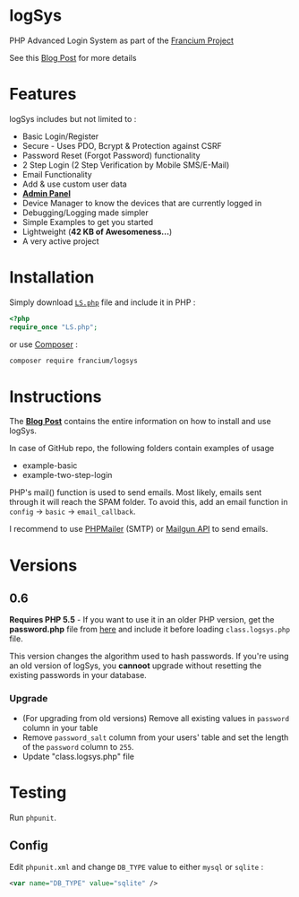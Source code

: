 logSys
======

PHP Advanced Login System as part of the [Francium Project](http://subinsb.com/the-francium-project)

See this [Blog Post](http://subinsb.com/php-logsys) for more details

Features
========

logSys includes but not limited to :

* Basic Login/Register
* Secure - Uses PDO, Bcrypt & Protection against CSRF
* Password Reset (Forgot Password) functionality
* 2 Step Login (2 Step Verification by Mobile SMS/E-Mail)
* Email Functionality
* Add & use custom user data
* **[Admin Panel](http://subinsb.com/logsys-admin)**
* Device Manager to know the devices that are currently logged in
* Debugging/Logging made simpler
* Simple Examples to get you started
* Lightweight (**42 KB of Awesomeness...**)
* A very active project

Installation
============

Simply download [`LS.php`](https://github.com/subins2000/logSys/blob/master/src/LS.php) file and include it in PHP :

```php
<?php
require_once "LS.php";
```

or use [Composer](http://getcomposer.org) :

```bash
composer require francium/logsys
```

Instructions
============

The **[Blog Post](http://subinsb.com/php-logsys)** contains the entire information on how to install and use logSys.

In case of GitHub repo, the following folders contain examples of usage
* example-basic
* example-two-step-login

PHP's mail() function is used to send emails. Most likely, emails sent through it will reach the SPAM folder. To avoid this, add an email function in `config` -> `basic` -> `email_callback`.

I recommend to use [PHPMailer](https://github.com/PHPMailer/PHPMailer/) (SMTP) or [Mailgun API](https://mailgun.com) to send emails.

Versions
========

## 0.6

**Requires PHP 5.5** - If you want to use it in an older PHP version, get the **password.php** file from [here](https://github.com/ircmaxell/password_compat/blob/master/lib/password.php) and include it before loading `class.logsys.php` file.

This version changes the algorithm used to hash passwords. If you're using an old version of logSys, you **cannoot** upgrade without resetting the existing passwords in your database.

### Upgrade

* (For upgrading from old versions) Remove all existing values in `password` column in your table
* Remove `password_salt` column from your users' table and set the length of the `password` column to `255`.
* Update "class.logsys.php" file

Testing
=======

Run `phpunit`.

## Config

Edit `phpunit.xml` and change `DB_TYPE` value to either `mysql` or `sqlite` :

```xml
<var name="DB_TYPE" value="sqlite" />
```